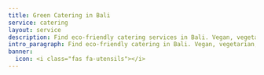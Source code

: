 ```yaml
---
title: Green Catering in Bali
service: catering
layout: service
description: Find eco-friendly catering services in Bali. Vegan, vegetarian, and non-veg caterers are listed in our free green business directory.
intro_paragraph: Find eco-friendly catering in Bali. Vegan, vegetarian, and non-veg caterers with green practices are listed here, ensuring your event will be a tasty and environmentally conscious one.
banner:
  icon: <i class="fas fa-utensils"></i>
---
```

